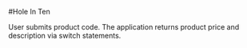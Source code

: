 #Hole In Ten

User submits product code. The application returns product price and description via switch statements.